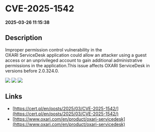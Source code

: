 # CVE-2025-1542

**2025-03-26 11:15:38**

## Description
Improper permission control vulnerability in the OXARI ServiceDesk application could allow an attacker using a guest access or an unprivileged account to gain additional administrative permissions in the application.This issue affects OXARI ServiceDesk in versions before 2.0.324.0.

![](https://img.shields.io/static/v1?label=Score&message=9.3&color=red)
![](https://img.shields.io/static/v1?label=Severity&message=CRITICAL&color=red)
![](https://img.shields.io/static/v1?label=CWE&message=Auth&color=green)

## Links
- [https://cert.pl/en/posts/2025/03/CVE-2025-1542/](https://cert.pl/en/posts/2025/03/CVE-2025-1542/)
- [https://www.oxari.com/en/product/oxari-servicedesk](https://www.oxari.com/en/product/oxari-servicedesk)
